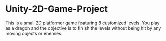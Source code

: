 # Unity-2D-Game-Project
This is a small 2D platformer game featuring 8 customized levels. You play as a dragon and the objective is to finish the levels without being hit by any moving objects or enemies.


